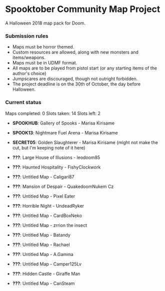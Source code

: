 # Spooktober Community Map Project

A Halloween 2018 map pack for Doom.

### Submission rules

- Maps must be horror themed.
- Custom resources are allowed, along with new monsters and items/weapons.
- Maps must be in UDMF format.
- All maps are to be played from pistol start (or any starting items of the
  author's choice)
- Jumpscares are discouraged, though not outright forbidden.
- The project deadline is on the 30th of October, the day before Halloween.

### Current status

Maps completed: 0
Slots taken: 14
Slots left: 2

- **SPOOKHUB**: Gallery of Spooks - Marisa Kirisame
- **SPOOK13**: Nightmare Fuel Arena - Marisa Kirisame
- **SECRET05**: Golden Slaughterer - Marisa Kirisame (might not make the cut, but I'm keeping note of it here)

- **???**: Large House of Illusions - leodoom85
- **???**: Haunted Hospitality - FishyClockwork
- **???**: Untitled Map - Caligari87
- **???**: Mansion of Despair - QuakedoomNukem Cz
- **???**: Untitled Map - Pixel Eater
- **???**: Horrible Night - UndeadRyker
- **???**: Untitled Map - CardBoxNeko
- **???**: Untitled Map - zrrion the insect
- **???**: Untitled Map - Batandy
- **???**: Untitled Map - Rachael
- **???**: Untitled Map - A.Gamma
- **???**: Untitled Map - Camper125Lv
- **???**: Hidden Castle - Giraffe Man
- **???**: Untitled Map - CanSteam
